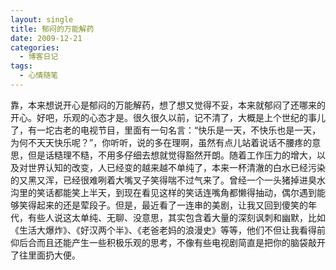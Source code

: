 ```yaml
---
layout: single
title: 郁闷的万能解药
date: 2009-12-21
categories:
  - 博客日记
tags:
  - 心情随笔
---
```


靠，本来想说开心是郁闷的万能解药，想了想又觉得不妥，本来就郁闷了还哪来的开心。好吧，乐观的心态才是。很久很久以前，记不清了，大概是上个世纪的事儿了，有一坨古老的电视节目，里面有一句名言：“快乐是一天，不快乐也是一天，为何不天天快乐呢？”，你听听，说的多在理啊，虽然有点儿站着说话不腰疼的意思，但是话糙理不糙，不用多仔细去想就觉得豁然开朗。随着工作压力的增大，以及对世界认知的改变，人已经变的越来越不单纯了，本来一杯清澈的白水已经污染的又黑又浑，已经很难咧着大嘴叉子笑得喘不过气来了。曾经一个一头猪掉进臭水沟里的笑话都能笑上半天，到现在看见这样的笑话连嘴角都懒得抽动，偶尔遇到能够笑得起来的还是荤段子。但是，最近看了一连串的美剧，让我又回到傻笑的年代，有些人说这太单纯、无聊、没意思，其实包含着大量的深刻讽刺和幽默，比如《生活大爆炸》、《好汉两个半》、《老爸老妈的浪漫史》等等，他们不但让我看得前仰后合而且还能产生一些积极乐观的思考，不像有些电视剧简直是把你的脑袋敲开了往里面扔大便。
